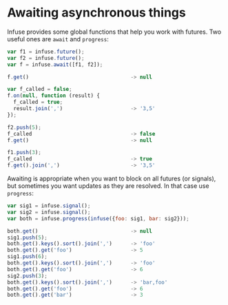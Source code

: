# Awaiting asynchronous things

Infuse provides some global functions that help you work with futures. Two
useful ones are `await` and `progress`:

```js
var f1 = infuse.future();
var f2 = infuse.future();
var f = infuse.await([f1, f2]);
```

```js
f.get()                                 -> null
```

```js
var f_called = false;
f.on(null, function (result) {
  f_called = true;
  result.join(',')                      -> '3,5'
});
```

```js
f2.push(5);
f_called                                -> false
f.get()                                 -> null
```

```js
f1.push(3);
f_called                                -> true
f.get().join(',')                       -> '3,5'
```

Awaiting is appropriate when you want to block on all futures (or signals), but
sometimes you want updates as they are resolved. In that case use `progress`:

```js
var sig1 = infuse.signal();
var sig2 = infuse.signal();
var both = infuse.progress(infuse({foo: sig1, bar: sig2}));
```

```js
both.get()                              -> null
sig1.push(5);
both.get().keys().sort().join(',')      -> 'foo'
both.get().get('foo')                   -> 5
sig1.push(6);
both.get().keys().sort().join(',')      -> 'foo'
both.get().get('foo')                   -> 6
sig2.push(3);
both.get().keys().sort().join(',')      -> 'bar,foo'
both.get().get('foo')                   -> 6
both.get().get('bar')                   -> 3

```
